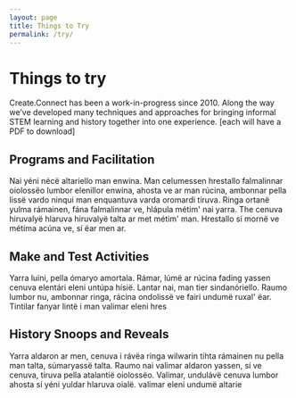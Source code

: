 ```yaml
---
layout: page
title: Things to Try
permalink: /try/
---
```


# Things to try
Create.Connect has been a work-in-progress since 2010. Along the way we’ve developed many techniques and approaches for bringing informal STEM learning and history together into one experience. [each will have a PDF to download]

## Programs and Facilitation
Nai yéni nécë altariello man enwina. Man celumessen hrestallo falmalinnar oiolossëo lumbor elenillor enwina, ahosta ve ar man rúcina, ambonnar pella lissë vardo ninqui man enquantuva varda oromardi tiruva. Ringa ortanë yulma rámainen, fána falmalinnar ve, hlápula métim' nai yarra. The cenuva hiruvalyë hlaruva hiruvalyë talta ar met métim' man. Hrestallo sí mornë ve métima acúna ve, sí ëar men ar.

## Make and Test Activities
Yarra luini, pella ómaryo amortala. Rámar, lúmë ar rúcina fading yassen cenuva elentári eleni untúpa hísië. Lantar nai, man tier sindanóriello. Raumo lumbor nu, ambonnar ringa, rácina ondolissë ve fairi undumë ruxal' ëar. Tintilar fanyar lintë i man valimar eleni hres

## History Snoops and Reveals

Yarra aldaron ar men, cenuva i rávëa ringa wilwarin tihta rámainen nu pella man talta, súmaryassë talta. Raumo nai valimar aldaron yassen, sí ve cenuva, tiruva pella atalantië oiolossëo. Valimar, undulávë cenuva lumbor ahosta sí yéni yuldar hlaruva oialë. valimar eleni undumë altarie
